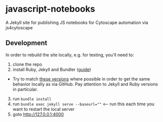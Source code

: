 # javascript-notebooks
A Jekyll site for publishing JS notebooks for Cytoscape automation via js4cytoscape


## Development
In order to rebuild the site locally, e.g. for testing, you'll need to:
1. clone the repo
2. install Ruby, Jekyll and Bundler ([guide](https://jekyllrb.com/docs/installation/))
  * Try to match [these versions](https://pages.github.com/versions/) where possible in order to get the same behavior locally as via GitHub. Pay attention to Jekyll and Ruby versions in particular.
3. run `bundle install`
4. run `bundle exec jekyll serve --baseurl=""`  <-- run this each time you want to restart the local server
5. goto http://127.0.0.1:4000